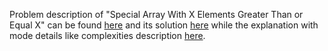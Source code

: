 Problem description of "Special Array With X Elements Greater Than or Equal X" can be found [here](https://leetcode.com/problems/special-array-with-x-elements-greater-than-or-equal-x/submissions/905720223/) and its solution [here](https://github.com/aurimas13/Solutions-To-Problems/blob/main/LeetCode/Python%20Solutions/Special%20Array%20With%20X%20Elements%20Greater%20Than%20or%20Equal%20X/special.py) while the explanation with mode  details like complexities description [here](https://leetcode.com/problems/special-array-with-x-elements-greater-than-or-equal-x/solutions/3235243/python-solution/).